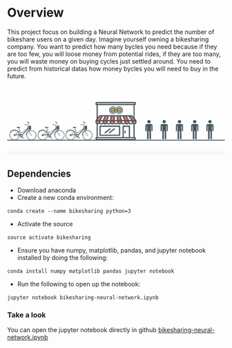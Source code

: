 # Overview
This project focus on building a Neural Network to predict the number of bikeshare users on a given day. Imagine yourself owning a bikesharing company. You want to predict how many bycles you need because if they are too few, you will loose money from potential rides, if they are too many, you will waste money on buying cycles just settled around. You need to predict from historical datas how money bycles you will need to buy in the future.
![bikesharing](https://github.com/sbatururimi/bikeshare_neural_network/blob/master/bikesharing.png)

## Dependencies

* Download anaconda
* Create a new conda environment:
```
conda create --name bikesharing python=3
```
* Activate the source
```
source activate bikesharing
```
* Ensure you have numpy, matplotlib, pandas, and jupyter notebook installed by doing the following:
```
conda install numpy matplotlib pandas jupyter notebook
```
* Run the following to open up the notebook:
```
jupyter notebook bikesharing-neural-network.ipynb
```
### Take a look
You can open the jupyter notebook directly in github [bikesharing-neural-network.ipynb](https://github.com/sbatururimi/bikeshare_neural_network/blob/master/bikesharing-neural-network.ipynb)